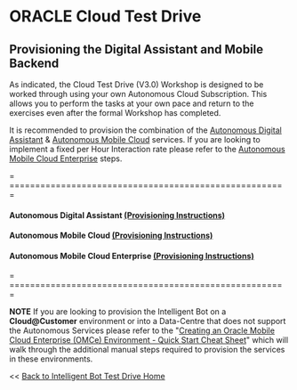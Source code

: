 # ORACLE Cloud Test Drive #

## Provisioning the Digital Assistant and Mobile Backend ##

As indicated, the Cloud Test Drive (V3.0) Workshop is designed to be worked through using your own Autonomous Cloud Subscription. This allows you to perform the tasks at your own pace and return to the exercises even after the formal Workshop has completed.

It is recommended to provision the combination of the [Autonomous Digital Assistant](ADA.md) & [Autonomous Mobile Cloud](AM.md) services. If you are looking to implement a fixed per Hour Interaction rate please refer to the [Autonomous Mobile Cloud Enterprise](AMCE.md) steps.    

= ===================================================== =
#### Autonomous Digital Assistant       [(Provisioning Instructions)](ADA.md) ####
#### Autonomous Mobile Cloud            [(Provisioning Instructions)](AM.md) ####
#### Autonomous Mobile Cloud Enterprise [(Provisioning Instructions)](AMCE.md) ####
= ===================================================== =


**NOTE** If you are looking to provision the Intelligent Bot on a **Cloud@Customer** environment or into a Data-Centre that does not support the Autonomous Services please refer to the "[Creating an Oracle Mobile Cloud Enterprise (OMCe) Environment - Quick Start Cheat Sheet](https://cdn.app.compendium.com/uploads/user/e7c690e8-6ff9-102a-ac6d-e4aebca50425/29987307-9afc-4f68-9c59-b4d10cab489a/File/88c5c0800d2c89f404bf36d856d34094/mc_omcedeploycheatsheet05_15_18.pdf)" which will walk through the additional manual steps required to provision the services in these environments.






<< [Back to Intelligent Bot Test Drive Home](../README.md)
